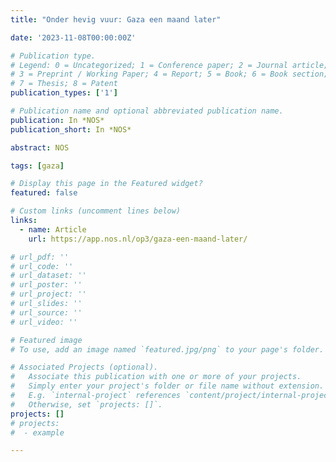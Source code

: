 ```yaml
---
title: "Onder hevig vuur: Gaza een maand later"

date: '2023-11-08T00:00:00Z'

# Publication type.
# Legend: 0 = Uncategorized; 1 = Conference paper; 2 = Journal article;
# 3 = Preprint / Working Paper; 4 = Report; 5 = Book; 6 = Book section;
# 7 = Thesis; 8 = Patent
publication_types: ['1']

# Publication name and optional abbreviated publication name.
publication: In *NOS*
publication_short: In *NOS*

abstract: NOS

tags: [gaza]

# Display this page in the Featured widget?
featured: false

# Custom links (uncomment lines below)
links:
  - name: Article
    url: https://app.nos.nl/op3/gaza-een-maand-later/

# url_pdf: ''
# url_code: ''
# url_dataset: ''
# url_poster: ''
# url_project: ''
# url_slides: ''
# url_source: ''
# url_video: ''

# Featured image
# To use, add an image named `featured.jpg/png` to your page's folder.

# Associated Projects (optional).
#   Associate this publication with one or more of your projects.
#   Simply enter your project's folder or file name without extension.
#   E.g. `internal-project` references `content/project/internal-project/index.md`.
#   Otherwise, set `projects: []`.
projects: []
# projects:
#  - example

---
```

